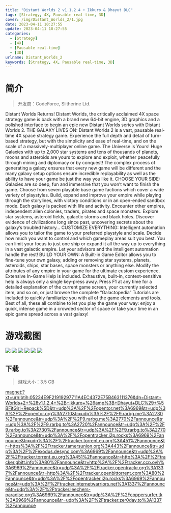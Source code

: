 ```yaml
---
title: "Distant Worlds 2 v1.1.2.4 + Ikkuro & Dhayut DLC"
tags: [Strategy, 4X, Pausable real-time, 3D]
cover: /img/Distant_Worlds_2/1.jpg
date: 2023-04-11 10:27:55
update: 2023-04-11 10:27:55
categories: 
  - [Strategy]
  - [4X]
  - [Pausable real-time]
  - [3D]
urlname: Distant_Worlds_2
keywords: [Strategy, 4X, Pausable real-time, 3D]
---
```

# 简介

> 开发商：CodeForce, Slitherine Ltd.

Distant Worlds Returns! Distant Worlds, the critically acclaimed 4X space strategy game is back with a brand new 64-bit engine, 3D graphics and a polished interface to begin an epic new Distant Worlds series with Distant Worlds 2.
THE GALAXY LIVES ON:
Distant Worlds 2 is a vast, pausable real-time 4X space strategy game. Experience the full depth and detail of turn-based strategy, but with the simplicity and ease of real-time, and on the scale of a massively-multiplayer online game. The Universe is Yours!
Huge Galaxies with up to 2,000 star systems and tens of thousands of planets, moons and asteroids are yours to explore and exploit, whether peacefully through mining and diplomacy or by conquest! The complex process of generating a galaxy ensures that every new game will be different and the many galaxy setup options ensure incredible replayability as well as the ability to have your game be just the way you like it.
CHOOSE YOUR SIDE:
Galaxies are so deep, fun and immersive that you won’t want to finish the game. Choose from seven playable base game factions which cover a wide variety of playstyles. Build, expand and improve your empire while playing through the storylines, with victory conditions or in an open-ended sandbox mode. Each galaxy is packed with life and activity. Encounter other empires, independent alien colonies, traders, pirates and space monsters. Explore star systems, asteroid fields, galactic storms and black holes. Discover evidence of civilizations long since past, uncovering secrets about the galaxy’s troubled history…
CUSTOMIZE EVERYTHING:
Intelligent automation allows you to tailor the game to your preferred playstyle and scale. Decide how much you want to control and which gameplay areas suit you best. You can limit your focus to just one ship or expand it all the way up to everything in a vast galactic empire. Let your advisors and the intelligent automation handle the rest!
BUILD YOUR OWN:
A Built-in Game Editor allows you to fine-tune your own galaxy, adding or removing star systems, planets, asteroids, ships, star bases, space monsters or anything else. Modify the attributes of any empire in your game for the ultimate custom experience.
Extensive In-Game Help is included. Exhaustive, built-in, context-sensitive help is always only a single key-press away. Press F1 at any time for a detailed explanation of the current game screen, your currently selected item, and so on, or just browse the complete “Galactopedia”
Tutorials are included to quickly familiarize you with all of the game elements and tools.
Best of all, these all combine to let you play the game your way: enjoy a quick, intense game in a crowded sector of space or take your time in an epic game spread across a vast galaxy!

# 游戏截图

![](/img/Distant_Worlds_2/2.jpg)
![](/img/Distant_Worlds_2/3.jpg)
![](/img/Distant_Worlds_2/4.jpg)
![](/img/Distant_Worlds_2/5.jpg)
![](/img/Distant_Worlds_2/6.jpg)
![](/img/Distant_Worlds_2/7.jpg)


## 下载

> 游戏大小：3.5 GB

[magnet:?xt=urn:btih:05234E9F21919297711A4EC4372E75B463111376&amp;dn=Distant+Worlds+2+%28v1.1.2.4+%2B+Ikkuro+%26amp%3B+Dhayut+DLC%29+%5BFitGirl+Repack%5D&amp;tr=udp%3A%2F%2Fopentor.net%3A6969&amp;tr=udp%3A%2F%2Fopentor.org%3A2710&amp;tr=udp%3A%2F%2F9.rarbg.me%3A2730%2Fannounce&amp;tr=udp%3A%2F%2F9.rarbg.me%3A2770%2Fannounce&amp;tr=udp%3A%2F%2F9.rarbg.to%3A2720%2Fannounce&amp;tr=udp%3A%2F%2F9.rarbg.to%3A2730%2Fannounce&amp;tr=udp%3A%2F%2F9.rarbg.to%3A2770%2Fannounce&amp;tr=udp%3A%2F%2Fopentracker.i2p.rocks%3A6969%2Fannounce&amp;tr=udp%3A%2F%2Ftracker.torrent.eu.org%3A451%2Fannounce&amp;tr=https%3A%2F%2Ftracker.tamersunion.org%3A443%2Fannounce&amp;tr=udp%3A%2F%2Fexodus.desync.com%3A6969%2Fannounce&amp;tr=udp%3A%2F%2Ftracker.torrent.eu.org%3A451%2Fannounce&amp;tr=http%3A%2F%2Ftracker.gbitt.info%3A80%2Fannounce&amp;tr=http%3A%2F%2Ftracker.ccp.ovh%3A6969%2Fannounce&amp;tr=udp%3A%2F%2Ftracker.opentrackr.org%3A1337%2Fannounce&amp;tr=http%3A%2F%2Ftracker.openbittorrent.com%3A80%2Fannounce&amp;tr=udp%3A%2F%2Fopentracker.i2p.rocks%3A6969%2Fannounce&amp;tr=udp%3A%2F%2Ftracker.internetwarriors.net%3A1337%2Fannounce&amp;tr=udp%3A%2F%2Ftracker.leechers-paradise.org%3A6969%2Fannounce&amp;tr=udp%3A%2F%2Fcoppersurfer.tk%3A6969%2Fannounce&amp;tr=udp%3A%2F%2Ftracker.zer0day.to%3A1337%2Fannounce](magnet:?xt=urn:btih:05234E9F21919297711A4EC4372E75B463111376&amp;dn=Distant+Worlds+2+%28v1.1.2.4+%2B+Ikkuro+%26amp%3B+Dhayut+DLC%29+%5BFitGirl+Repack%5D&amp;tr=udp%3A%2F%2Fopentor.net%3A6969&amp;tr=udp%3A%2F%2Fopentor.org%3A2710&amp;tr=udp%3A%2F%2F9.rarbg.me%3A2730%2Fannounce&amp;tr=udp%3A%2F%2F9.rarbg.me%3A2770%2Fannounce&amp;tr=udp%3A%2F%2F9.rarbg.to%3A2720%2Fannounce&amp;tr=udp%3A%2F%2F9.rarbg.to%3A2730%2Fannounce&amp;tr=udp%3A%2F%2F9.rarbg.to%3A2770%2Fannounce&amp;tr=udp%3A%2F%2Fopentracker.i2p.rocks%3A6969%2Fannounce&amp;tr=udp%3A%2F%2Ftracker.torrent.eu.org%3A451%2Fannounce&amp;tr=https%3A%2F%2Ftracker.tamersunion.org%3A443%2Fannounce&amp;tr=udp%3A%2F%2Fexodus.desync.com%3A6969%2Fannounce&amp;tr=udp%3A%2F%2Ftracker.torrent.eu.org%3A451%2Fannounce&amp;tr=http%3A%2F%2Ftracker.gbitt.info%3A80%2Fannounce&amp;tr=http%3A%2F%2Ftracker.ccp.ovh%3A6969%2Fannounce&amp;tr=udp%3A%2F%2Ftracker.opentrackr.org%3A1337%2Fannounce&amp;tr=http%3A%2F%2Ftracker.openbittorrent.com%3A80%2Fannounce&amp;tr=udp%3A%2F%2Fopentracker.i2p.rocks%3A6969%2Fannounce&amp;tr=udp%3A%2F%2Ftracker.internetwarriors.net%3A1337%2Fannounce&amp;tr=udp%3A%2F%2Ftracker.leechers-paradise.org%3A6969%2Fannounce&amp;tr=udp%3A%2F%2Fcoppersurfer.tk%3A6969%2Fannounce&amp;tr=udp%3A%2F%2Ftracker.zer0day.to%3A1337%2Fannounce)